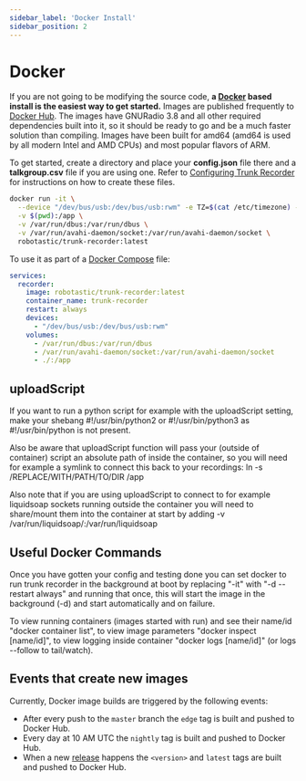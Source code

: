 ```yaml
---
sidebar_label: 'Docker Install'
sidebar_position: 2
---
```


# Docker
If you are not going to be modifying the source code, **a [Docker](https://www.docker.com/) based install is the easiest way to get started.** Images are published frequently to  [Docker Hub](https://hub.docker.com/r/robotastic/trunk-recorder). The images have GNURadio 3.8 and all other required dependencies built into it, so it should be ready to go and be a much faster solution than compiling. Images have been built for amd64 (amd64 is used by all modern Intel and AMD CPUs) and most popular flavors of ARM.

To get started, create a directory and place your **config.json** file there and a **talkgroup.csv** file if you are using one. Refer to [Configuring Trunk Recorder](../CONFIGURE.md) for instructions on how to create these files.

```bash
docker run -it \
  --device "/dev/bus/usb:/dev/bus/usb:rwm" -e TZ=$(cat /etc/timezone) --user "$(id -u):$(id -g)" \
  -v $(pwd):/app \
  -v /var/run/dbus:/var/run/dbus \
  -v /var/run/avahi-daemon/socket:/var/run/avahi-daemon/socket \
  robotastic/trunk-recorder:latest
```

To use it as part of a [Docker Compose](https://docs.docker.com/compose/) file:

```yaml
services:
  recorder:
    image: robotastic/trunk-recorder:latest
    container_name: trunk-recorder
    restart: always
    devices:
      - "/dev/bus/usb:/dev/bus/usb:rwm"
    volumes:
      - /var/run/dbus:/var/run/dbus 
      - /var/run/avahi-daemon/socket:/var/run/avahi-daemon/socket
      - ./:/app
```

## uploadScript

If you want to run a python script for example with the uploadScript setting, make your shebang #!/usr/bin/python2 or #!/usr/bin/python3 as #!/usr/bin/python is not present.

Also be aware that uploadScript function will pass your (outside of container) script an absolute path of inside the container, so you will need for example a symlink to connect this back to your recordings: ln -s /REPLACE/WITH/PATH/TO/DIR /app

Also note that if you are using uploadScript to connect to for example liquidsoap sockets running outside the container you will need to share/mount them into the container at start by adding -v /var/run/liquidsoap/:/var/run/liquidsoap

## Useful Docker Commands

Once you have gotten your config and testing done you can set docker to run trunk recorder in the background at boot by replacing "-it" with "-d --restart always" and running that once, this will start the image in the background (-d) and start automatically and on failure. 

To view running containers (images started with run) and see their name/id "docker container list", to view image parameters "docker inspect [name/id]", to view logging inside container "docker logs [name/id]" (or logs --follow to tail/watch).

## Events that create new images

Currently, Docker image builds are triggered by the following events:

* After every push to the `master` branch the `edge` tag is built and pushed to Docker Hub.
* Every day at 10 AM UTC the `nightly` tag is built and pushed to Docker Hub.
* When a new [release](https://github.com/TrunkRecorder/trunk-recorder/releases) happens the `<version>` and `latest` tags are built and pushed to Docker Hub.

